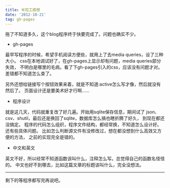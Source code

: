 ```yaml
---
title: 半完工感想
date: '2012-10-21'
tag: gh-pages
---
```


拖了不知道多久，这个blog程序终于快要完成了。问题也确实不少。

- gh-pages

最早写程序的时候，希望手机阅读方便些，就用上了去media queries，设了三种大小。
css在本地调试好了，在gh-pages上显示却有问题，media queries部分失效，
不明白是哪里的毛病。看了下gh-pages引入的css，应该没有问题才对。
差错都不知道怎么查了。

另外还想给链接写个按钮效果来着，就是不知道:active怎么写才像，然后就没有然后了。
页面设计还是要美术好才行啊……

- 程序设计

就是这几天，代码就重复改了好几遍。开始用sqlite保存信息，期间试了
json、csv、shutil，最后还是换回了sqlite，数据库怎么搞也瞎折腾了好久，
到现在都还没搞定。
程序的代码怎么组织，程序文件结构，都经常换，不知道怎么设计好。
还有些具体问题。
比如怎么判断源文件有没修改过，想在都没想到什么高效又方便的方法，
之前的实现完全是错的。

- 中文和英文

英文不好，所以经常不知道函数该叫什么，注释怎么写。总觉得自己的函数名怪怪的。
中文也好不到哪去，比如这篇文章的标题该叫什么，完全没想法。

------

剩下的等程序都写完再说吧。

